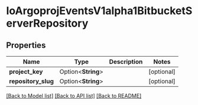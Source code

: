 # IoArgoprojEventsV1alpha1BitbucketServerRepository

## Properties

Name | Type | Description | Notes
------------ | ------------- | ------------- | -------------
**project_key** | Option<**String**> |  | [optional]
**repository_slug** | Option<**String**> |  | [optional]

[[Back to Model list]](../README.md#documentation-for-models) [[Back to API list]](../README.md#documentation-for-api-endpoints) [[Back to README]](../README.md)



